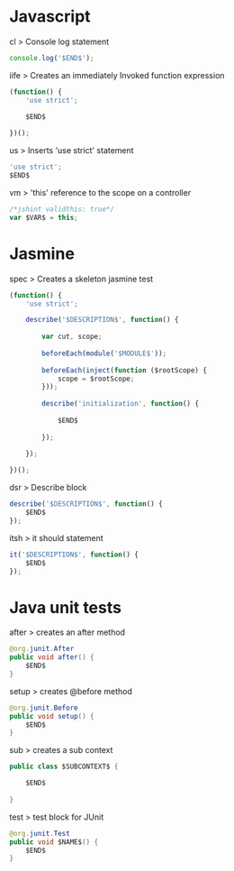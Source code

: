 # Javascript

cl > Console log statement
```javascript
console.log('$END$');
```

iife > Creates an immediately Invoked function expression
```javascript
(function() {
    'use strict';
    
    $END$

})();
```

us > Inserts 'use strict' statement
```javascript
'use strict';
$END$
```

vm > 'this' reference to the scope on a controller
```javascript
/*jshint validthis: true*/
var $VAR$ = this;
```

# Jasmine

spec > Creates a skeleton jasmine test
```javascript
(function() {
    'use strict';

    describe('$DESCRIPTION$', function() {
        
        var cut, scope;
        
        beforeEach(module('$MODULE$'));
        
        beforeEach(inject(function ($rootScope) {
            scope = $rootScope;
        }));
        
        describe('initialization', function() {
        
            $END$
        
        });
    
    });

})();
```

dsr > Describe block
```javascript
describe('$DESCRIPTION$', function() {
    $END$
});
```

itsh > it should statement
```javascript
it('$DESCRIPTION$', function() {
    $END$
});
```

# Java unit tests

after > creates an after method
```java
@org.junit.After
public void after() {
    $END$   
}
```

setup > creates @before method
```java
@org.junit.Before
public void setup() {
    $END$   
}
```

sub > creates a sub context
```java
public class $SUBCONTEXT$ {

    $END$
    
}
```

test > test block for JUnit
```java
@org.junit.Test
public void $NAME$() {
    $END$
}
```
